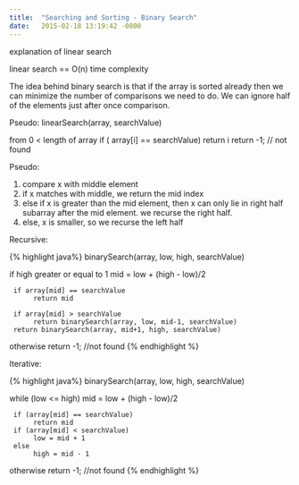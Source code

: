 ```yaml
---
title:  "Searching and Sorting - Binary Search"
date:   2015-02-18 13:19:42 -0800
---
```


explanation of linear search

linear search == O(n) time complexity

The idea behind binary search is that if the array is sorted already then we can minimize the number of comparisons we need to do. We can ignore half of the elements just after once comparison.

Pseudo:
linearSearch(array, searchValue)

from 0 < length of array
     if ( array[i] == searchValue)
          return i
return -1; // not found

Pseudo:

1. compare x with middle element
2. if x matches with middle, we return the mid index
3. else if x is greater than the mid element, then x can only lie in right half subarray after the mid element. we recurse the right half.
4. else, x is smaller, so we recurse the left half

Recursive:

{% highlight java%}
binarySearch(array, low, high, searchValue)

if  high greater or equal to 1
     mid = low + (high - low)/2
     
     if array[mid] == searchValue
          return mid

     if array[mid] > searchValue
          return binarySearch(array, low, mid-1, searchValue)
     return binarySearch(array, mid+1, high, searchValue)

otherwise return -1; //not found
{% endhighlight %}

Iterative:

{% highlight java%}
binarySearch(array, low, high, searchValue)

while (low <= high)
     mid = low + (high - low)/2
     
     if (array[mid] == searchValue)
          return mid
     if (array[mid] < searchValue)
          low = mid + 1
     else
          high = mid - 1

otherwise return -1;   //not found
{% endhighlight %}